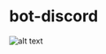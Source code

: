 # bot-discord
![alt text](https://i.pinimg.com/originals/67/2e/80/672e80d4a4a54fe7bc4a1bdb51286531.jpg)
